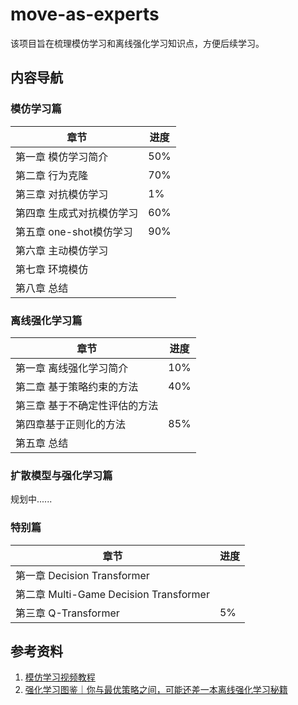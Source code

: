 # move-as-experts
该项目旨在梳理模仿学习和离线强化学习知识点，方便后续学习。



## 内容导航

### 模仿学习篇

| 章节                      | 进度 |
| ------------------------- | ---- |
| 第一章 模仿学习简介       | 50%  |
| 第二章 行为克隆           | 70%  |
| 第三章 对抗模仿学习       | 1%   |
| 第四章 生成式对抗模仿学习 | 60%  |
| 第五章 one-shot模仿学习   | 90%  |
| 第六章 主动模仿学习       |      |
| 第七章 环境模仿           |      |
| 第八章 总结               |      |



### 离线强化学习篇

| 章节                          | 进度 |
| ----------------------------- | ---- |
| 第一章 离线强化学习简介       | 10%  |
| 第二章 基于策略约束的方法     | 40%  |
| 第三章 基于不确定性评估的方法 |      |
| 第四章基于正则化的方法        | 85%  |
| 第五章 总结                   |      |



### 扩散模型与强化学习篇

规划中......



### 特别篇

| 章节                                   | 进度 |
| -------------------------------------- | ---- |
| 第一章 Decision Transformer            |      |
| 第二章 Multi-Game Decision Transformer |      |
| 第三章 Q-Transformer                   | 5%   |



## 参考资料

1. [模仿学习视频教程](https://www.bilibili.com/video/BV1RU4y167oA/?spm_id_from=333.999.0.0)
1. [强化学习图鉴｜你与最优策略之间，可能还差一本离线强化学习秘籍](https://mp.weixin.qq.com/s/fO5lACKzJHSov9iHnbxAxQ)

